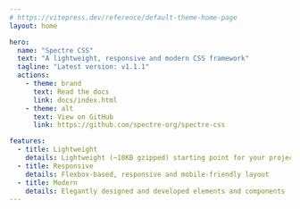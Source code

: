 ```yaml
---
# https://vitepress.dev/reference/default-theme-home-page
layout: home

hero:
  name: "Spectre CSS"
  text: "A lightweight, responsive and modern CSS framework"
  tagline: "Latest version: v1.1.1"
  actions:
    - theme: brand
      text: Read the docs
      link: docs/index.html
    - theme: alt
      text: View on GitHub
      link: https://github.com/spectre-org/spectre-css

features:
  - title: Lightweight
    details: Lightweight (~10KB gzipped) starting point for your projects
  - title: Responsive
    details: Flexbox-based, responsive and mobile-friendly layout
  - title: Modern
    details: Elegantly designed and developed elements and components
---
```

